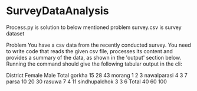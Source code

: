# SurveyDataAnalysis

Process.py is solution to below mentioned problem
survey.csv is survey dataset

Problem
You have a csv data from the recently conducted survey. You need to write code that reads the given csv file, processes its content and provides a summary of the data, as shown in the 'output' section below.
Running the command should give the following tabular output in the cli:

District	   Female	Male	Total
gorkha	      15	    28	   43
morang	      1	      2	     3
nawalparasi	  4	      3	     7
parsa	        10	    20	   30
rasuwa	      7	      4    	 11
sindhupalchok	3	      3	     6
Total	        40	    60	   100
